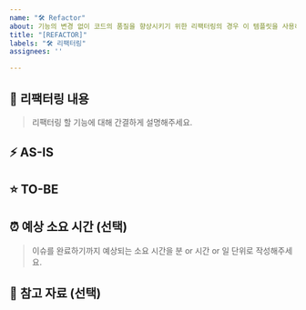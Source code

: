 ```yaml
---
name: "🛠️ Refactor"
about: 기능의 변경 없이 코드의 품질을 향상시키기 위한 리팩터링의 경우 이 템플릿을 사용하시면 됩니다.
title: "[REFACTOR]"
labels: "🛠️ 리팩터링"
assignees: ''

---
```


## 💬 리팩터링 내용

> 리팩터링 할 기능에 대해 간결하게 설명해주세요.

## ⚡️ AS-IS

## ⭐️ TO-BE

## ⏰ 예상 소요 시간 (선택)

> 이슈를 완료하기까지 예상되는 소요 시간을 분 or 시간 or 일 단위로 작성해주세요.

## 📁 참고 자료 (선택)
